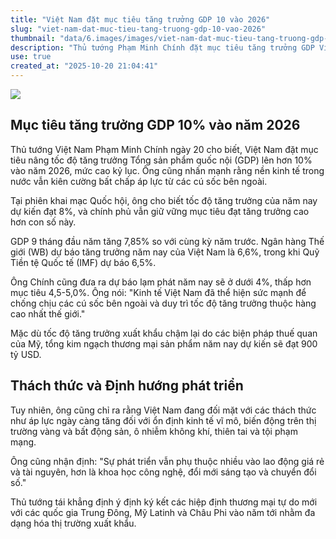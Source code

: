 ```yaml
---
title: "Việt Nam đặt mục tiêu tăng trưởng GDP 10 vào 2026"
slug: "viet-nam-dat-muc-tieu-tang-truong-gdp-10-vao-2026"
thumbnail: "data/6.images/images/viet-nam-dat-muc-tieu-tang-truong-gdp-10-vao-2026.webp"
description: "Thủ tướng Phạm Minh Chính đặt mục tiêu tăng trưởng GDP Việt Nam 10 vào 2026, khẳng định kinh tế kiên cường trước áp lực bên ngoài và định hướng phát triển."
use: true
created_at: "2025-10-20 21:04:41"
---
```


![](/images/20251020-00000077-reut-000-2-view.webp)

## Mục tiêu tăng trưởng GDP 10% vào năm 2026

Thủ tướng Việt Nam Phạm Minh Chính ngày 20 cho biết, Việt Nam đặt mục tiêu nâng tốc độ tăng trưởng Tổng sản phẩm quốc nội (GDP) lên hơn 10% vào năm 2026, mức cao kỷ lục. Ông cũng nhấn mạnh rằng nền kinh tế trong nước vẫn kiên cường bất chấp áp lực từ các cú sốc bên ngoài.

Tại phiên khai mạc Quốc hội, ông cho biết tốc độ tăng trưởng của năm nay dự kiến đạt 8%, và chính phủ vẫn giữ vững mục tiêu đạt tăng trưởng cao hơn con số này.

GDP 9 tháng đầu năm tăng 7,85% so với cùng kỳ năm trước. Ngân hàng Thế giới (WB) dự báo tăng trưởng năm nay của Việt Nam là 6,6%, trong khi Quỹ Tiền tệ Quốc tế (IMF) dự báo 6,5%.

Ông Chính cũng đưa ra dự báo lạm phát năm nay sẽ ở dưới 4%, thấp hơn mục tiêu 4,5-5,0%. Ông nói: "Kinh tế Việt Nam đã thể hiện sức mạnh để chống chịu các cú sốc bên ngoài và duy trì tốc độ tăng trưởng thuộc hàng cao nhất thế giới."

Mặc dù tốc độ tăng trưởng xuất khẩu chậm lại do các biện pháp thuế quan của Mỹ, tổng kim ngạch thương mại sản phẩm năm nay dự kiến sẽ đạt 900 tỷ USD.

## Thách thức và Định hướng phát triển

Tuy nhiên, ông cũng chỉ ra rằng Việt Nam đang đối mặt với các thách thức như áp lực ngày càng tăng đối với ổn định kinh tế vĩ mô, biến động trên thị trường vàng và bất động sản, ô nhiễm không khí, thiên tai và tội phạm mạng.

Ông cũng nhận định: "Sự phát triển vẫn phụ thuộc nhiều vào lao động giá rẻ và tài nguyên, hơn là khoa học công nghệ, đổi mới sáng tạo và chuyển đổi số."

Thủ tướng tái khẳng định ý định ký kết các hiệp định thương mại tự do mới với các quốc gia Trung Đông, Mỹ Latinh và Châu Phi vào năm tới nhằm đa dạng hóa thị trường xuất khẩu.
